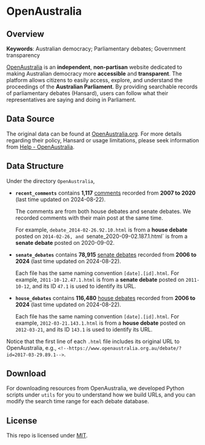 # OpenAustralia

## Overview

**Keywords**: Australian democracy; Parliamentary debates; Government transparency

[OpenAustralia](https://www.openaustralia.org.au) is an **independent**, **non-partisan** website dedicated to making Australian democracy more **accessible** and **transparent**. The platform allows citizens to easily access, explore, and understand the proceedings of the **Australian Parliament**. By providing searchable records of parliamentary debates (Hansard), users can follow what their representatives are saying and doing in Parliament.

## Data Source

The original data can be found at [OpenAustralia.org](https://www.openaustralia.org.au). For more details regarding their policy, Hansard or usage limitations, please seek information from [Help - OpenAustralia](https://www.openaustralia.org.au/help/).

## Data Structure

Under the directory `OpenAustralia`,

- **`recent_comments`** contains **1,117** [comments](https://www.openaustralia.org.au/comments/recent/) recorded from **2007 to 2020** (last time updated on 2024-08-22). 

  The comments are from both house debates and senate debates. We recorded comments with their main post at the same time.

  For example,  `debate_2014-02-26.92.10.html` is from a **house debate** posted on `2014-02-26, and `senate_2020-09-02.187.1.html` is from a **senate debate** posted on 2020-09-02.

- **`senate_debates`** contains **78,915** [senate debates](https://www.openaustralia.org.au/senate/#help) recorded from **2006 to 2024** (last time updated on 2024-08-22).

  Each file has the same naming convention `[date].[id].html`. For example, `2011-10-12.47.1.html` is from a **senate debate** posted on `2011-10-12`, and its ID `47.1` is used to identify its URL.

- **`house_debates`** contains **116,480** [house debates](https://www.openaustralia.org.au/debates/#help) recorded from **2006 to 2024** (last time updated on 2024-08-22).

  Each file has the same naming convention `[date].[id].html`. For example, `2012-03-21.143.1.html` is from a **house debate** posted on `2012-03-21`, and its ID `143.1` is used to identify its URL.

Notice that the first line of each `.html` file includes its original URL to OpenAustralia, e.g., `<!--https://www.openaustralia.org.au/debate/?id=2017-03-29.89.1-->`.

## Download

For downloading resources from OpenAustralia, we developed Python scripts under `utils` for you to understand how we build URLs, and you can modify the search time range for each debate database.

## License

This repo is licensed under [MIT](https://opensource.org/license/mit).

